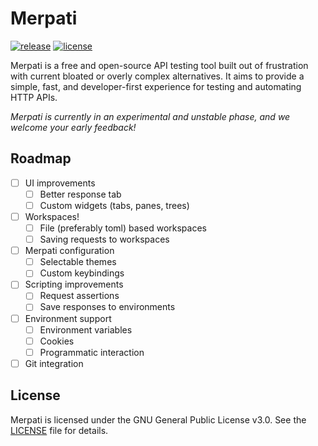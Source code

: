 # Merpati

[![release](https://img.shields.io/github/v/release/merpati-client/merpati?style=flat-square)](https://github.com/merpati-client/merpati/releases/latest)
[![license](https://img.shields.io/github/license/merpati-client/merpati?style=flat-square)](./LICENSE)

Merpati is a free and open-source API testing tool built out of frustration with current bloated or overly complex alternatives. It aims to provide a simple, fast, and developer-first experience for testing and automating HTTP APIs.

*Merpati is currently in an experimental and unstable phase, and we welcome your early feedback!*

## Roadmap

- [ ] UI improvements
  - [ ] Better response tab
  - [ ] Custom widgets (tabs, panes, trees)
- [ ] Workspaces!
  - [ ] File (preferably toml) based workspaces
  - [ ] Saving requests to workspaces
- [ ] Merpati configuration
  - [ ] Selectable themes
  - [ ] Custom keybindings
- [ ] Scripting improvements
  - [ ] Request assertions
  - [ ] Save responses to environments
- [ ] Environment support
  - [ ] Environment variables
  - [ ] Cookies
  - [ ] Programmatic interaction
- [ ] Git integration

## License

Merpati is licensed under the GNU General Public License v3.0. See the [LICENSE](./LICENSE) file for details.
